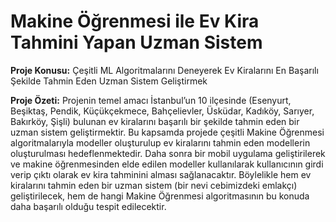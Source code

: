 # Makine Öğrenmesi ile Ev Kira Tahmini Yapan Uzman Sistem
**Proje Konusu:** Çeşitli ML Algoritmalarını Deneyerek Ev Kiralarını En Başarılı Şekilde Tahmin Eden Uzman Sistem Geliştirmek

**Proje Özeti:** Projenin temel amacı İstanbul’un 10 ilçesinde (Esenyurt, Beşiktaş, Pendik, Küçükçekmece, Bahçelievler, Üsküdar, Kadıköy, Sarıyer, Bakırköy, Şişli) bulunan ev kiralarını başarılı bir şekilde tahmin eden bir uzman sistem geliştirmektir. Bu kapsamda projede çeşitli Makine Öğrenmesi algoritmalarıyla modeller oluşturulup ev kiralarını tahmin eden modellerin oluşturulması hedeflenmektedir. Daha sonra bir mobil uygulama geliştirilerek ve makine öğrenmesinden elde edilen modeller kullanılarak kullanıcının girdi verip çıktı olarak ev kira tahminini alması sağlanacaktır. Böylelikle hem ev kiralarını tahmin eden bir uzman sistem (bir nevi cebimizdeki emlakçı) geliştirilecek, hem de hangi Makine Öğrenmesi algoritmasının bu konuda daha başarılı olduğu tespit edilecektir.
